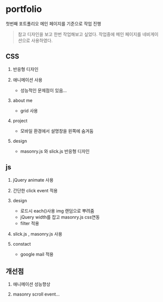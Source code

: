 # portfolio

첫번째 포트폴리오
메인 페이지를 기준으로 작업 진행 
> 참고 디자인을 보고 한번 작업해보고 싶었다.
작업중에 메인 페이지를 네비게이션으로 사용하였다.

## CSS

1. 반응형 디자인

2. 애니메이션 사용 
    * 성능적인 문제점이 있음...

3. about me 
    * grid 사용

4. project
    * 모바일 환경에서 설명창을 왼쪽에 숨겨둠

5. design 
    * masonry.js 와 slick.js 반응형 디자인


## js

1. jQuery animate 사용 

2. 간단한 click event 적용

3. design 
    * 로드시 each()사용 img 랜덤으로 뿌려줌
    * jQuery width를 잡고 masonry.js css연동
    * filter 적용

4. slick.js , masonry.js 사용

5. constact 
    *  google mail 적용



## 개선점

1. 애니메이션 성능향상

2. masonry scroll event...